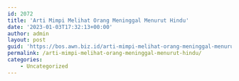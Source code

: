 ```yaml
---
id: 2072
title: 'Arti Mimpi Melihat Orang Meninggal Menurut Hindu'
date: '2023-01-03T17:32:13+00:00'
author: admin
layout: post
guid: 'https://bos.awn.biz.id/arti-mimpi-melihat-orang-meninggal-menurut-hindu/'
permalink: /arti-mimpi-melihat-orang-meninggal-menurut-hindu/
categories:
    - Uncategorized
---
```


